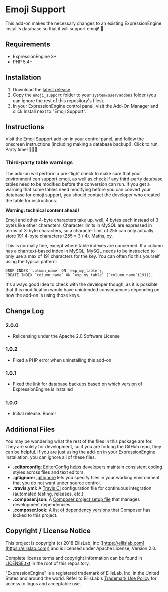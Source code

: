 # Emoji Support

This add-on makes the necessary changes to an existing ExpressionEngine install's database so that it will support emoji! 🎉

## Requirements

- ExpressionEngine 3+
- PHP 5.4+

## Installation

1. Download the [latest release](https://github.com/ExpressionEngine/Emoji-Support/releases/latest).
2. Copy the `emoji_support` folder to your `system/user/addons` folder (you can ignore the rest of this repository's files).
3. In your ExpressionEngine control panel, visit the Add-On Manager and click Install next to "Emoji Support".

## Instructions

Visit the Emoji Support add-on in your control panel, and follow the onscreen instructions (including making a database backup!). Click to run. Party time! 🎊💃🕺

### Third-party table warnings

The add-on will perform a pre-flight check to make sure that your environment can support emoji, as well as check if any third-party database tables need to be modified before the conversion can run. If you get a warning that some tables need modifying before you can convert your database for emoji support, you should contact the developer who created the table for instructions.

**Warning: technical content ahead!**

Emoji and other 4-byte characters take up, well, 4 bytes each instead of 3 bytes like other characters. Character limits in MySQL are expressed in terms of 3-byte characters, so a character limit of 255 can only actually store 191 4-byte characters (255 * 3 / 4). Maths, oy.

This is normally fine, except where table indexes are concerned. If a column has a char/text-based index in MySQL, MySQL needs to be instructed to only use a max of 191 characters for the key. You can often fix this yourself using the typical pattern:

```
DROP INDEX `column_name` ON `exp_my_table`;,
CREATE INDEX `column_name` ON `exp_my_table` (`column_name`(191));
```

It's always good idea to check with the developer though, as it is possible that this modification would have unintended consequences depending on how the add-on is using those keys.

## Change Log

### 2.0.0

- Relicensing under the Apache 2.0 Software License

### 1.0.2

- Fixed a PHP error when uninstalling this add-on.

### 1.0.1

- Fixed the link for database backups based on which version of ExpressionEngine is installed

### 1.0.0

- Initial release. Boom!

## Additional Files

You may be wondering what the rest of the files in this package are for. They are solely for development, so if you are forking the GitHub repo, they can be helpful. If you are just using the add-on in your ExpressionEngine installation, you can ignore all of these files.

- **.editorconfig**: [EditorConfig](http://editorconfig.org) helps developers maintain consistent coding styles across files and text editors.
- **.gitignore:** [.gitignore](https://git-scm.com/docs/gitignore) lets you specify files in your working environment that you do not want under source control.
- **.travis.yml:** A [Travis CI](https://travis-ci.org) configuration file for continuous integration (automated testing, releases, etc.).
- **.composer.json:** A [Composer project setup file](https://getcomposer.org/doc/01-basic-usage.md) that manages development dependencies.
- **.composer.lock:** A [list of dependency versions](https://getcomposer.org/doc/01-basic-usage.md#composer-lock-the-lock-file) that Composer has locked to this project.

## Copyright / License Notice

This project is copyright (c) 2018 EllisLab, Inc ([https://ellislab.com](https://ellislab.com)) and is licensed under Apache License, Version 2.0.

Complete license terms and copyright information can be found in [LICENSE.txt](LICENSE.txt) in the root of this repository.

"ExpressionEngine" is a registered trademark of EllisLab, Inc. in the United States and around the world. Refer to EllisLab's [Trademark Use Policy](https://ellislab.com/trademark-use-policy) for access to logos and acceptable use.
